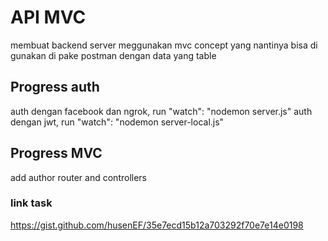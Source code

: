 # API MVC
membuat backend server meggunakan mvc concept yang nantinya bisa di gunakan di pake postman dengan data yang table

## Progress auth
auth dengan facebook dan ngrok, run "watch": "nodemon server.js"
auth dengan jwt, run "watch": "nodemon server-local.js"

## Progress MVC
add author router and controllers

### link task
https://gist.github.com/husenEF/35e7ecd15b12a703292f70e7e14e0198

